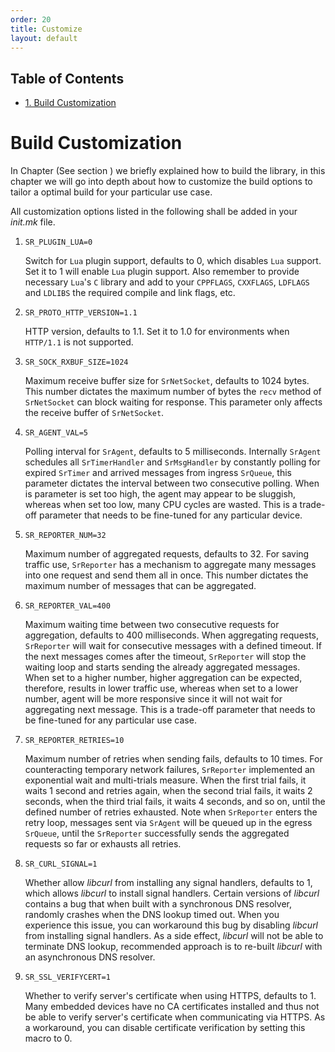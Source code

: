 ```yaml
---
order: 20
title: Customize
layout: default
---
```

<div id="table-of-contents">
<h2>Table of Contents</h2>
<div id="text-table-of-contents">
<ul>
<li><a href="#ch:custom">1. Build Customization</a></li>
</ul>
</div>
</div>

# Build Customization<a id="ch:custom" name="ch:custom"></a>


In Chapter (See section ) we briefly explained how to build the library, in this chapter we will go into depth about how to customize the build options to tailor a optimal build for your particular use case.

All customization options listed in the following shall be added in your *init.mk* file.

1.  `SR_PLUGIN_LUA=0`

    Switch for `Lua` plugin support, defaults to 0, which disables `Lua` support. Set it to 1 will enable `Lua` plugin support. Also remember to provide necessary `Lua`'s `C` library and add to your `CPPFLAGS`, `CXXFLAGS`, `LDFLAGS` and `LDLIBS` the required compile and link flags, etc.

2.  `SR_PROTO_HTTP_VERSION=1.1`

    HTTP version, defaults to 1.1. Set it to 1.0 for environments when `HTTP/1.1` is not supported.

3.  `SR_SOCK_RXBUF_SIZE=1024`

    Maximum receive buffer size for `SrNetSocket`, defaults to 1024 bytes. This number dictates the maximum number of bytes the `recv` method of `SrNetSocket` can block waiting for response. This parameter only affects the receive buffer of `SrNetSocket`.

4.  `SR_AGENT_VAL=5`

    Polling interval for `SrAgent`, defaults to 5 milliseconds. Internally `SrAgent` schedules all `SrTimerHandler` and `SrMsgHandler` by constantly polling for expired `SrTimer` and arrived messages from ingress `SrQueue`, this parameter dictates the interval between two consecutive polling. When is parameter is set too high, the agent may appear to be sluggish, whereas when set too low, many CPU cycles are wasted. This is a trade-off parameter that needs to be fine-tuned for any particular device.

5.  `SR_REPORTER_NUM=32`

    Maximum number of aggregated requests, defaults to 32. For saving traffic use, `SrReporter` has a mechanism to aggregate many messages into one request and send them all in once. This number dictates the maximum number of messages that can be aggregated.

6.  `SR_REPORTER_VAL=400`

    Maximum waiting time between two consecutive requests for aggregation, defaults to 400 milliseconds. When aggregating requests, `SrReporter` will wait for consecutive messages with a defined timeout. If the next messages comes after the timeout, `SrReporter` will stop the waiting loop and starts sending the already aggregated messages. When set to a higher number, higher aggregation can be expected, therefore, results in lower traffic use, whereas when set to a lower number, agent will be more responsive since it will not wait for aggregating next message. This is a trade-off parameter that needs to be fine-tuned for any particular use case.

7.  `SR_REPORTER_RETRIES=10`

    Maximum number of retries when sending fails, defaults to 10 times. For counteracting temporary network failures, `SrReporter` implemented an exponential wait and multi-trials measure. When the first trial fails, it waits 1 second and retries again, when the second trial fails, it waits 2 seconds, when the third trial fails, it waits 4 seconds, and so on, until the defined number of retries exhausted. Note when `SrReporter` enters the retry loop, messages sent via `SrAgent` will be queued up in the egress `SrQueue`, until the `SrReporter` successfully sends the aggregated requests so far or exhausts all retries.

8.  `SR_CURL_SIGNAL=1`

    Whether allow *libcurl* from installing any signal handlers, defaults to 1, which allows *libcurl* to install signal handlers. Certain versions of *libcurl* contains a bug that when built with a synchronous DNS resolver, randomly crashes when the DNS lookup timed out. When you experience this issue, you can workaround this bug by disabling *libcurl* from installing signal handlers. As a side effect, *libcurl* will not be able to terminate DNS lookup, recommended approach is to re-built *libcurl* with an asynchronous DNS resolver.

9.  `SR_SSL_VERIFYCERT=1`

    Whether to verify server's certificate when using HTTPS, defaults to 1. Many embedded devices have no CA certificates installed and thus not be able to verify server's certificate when communicating via HTTPS. As a workaround, you can disable certificate verification by setting this macro to 0.